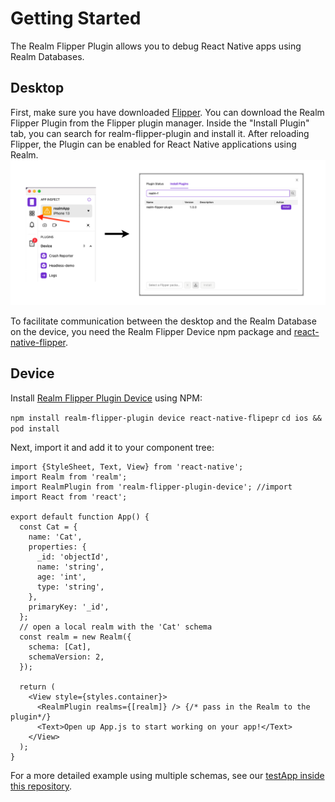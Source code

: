 # Getting Started
The Realm Flipper Plugin allows you to debug React Native apps using Realm Databases. 

## Desktop
First, make sure you have downloaded [Flipper](https://fbflipper.com/). You can download the Realm Flipper Plugin from the Flipper plugin manager. Inside the "Install Plugin" tab, you can search for realm-flipper-plugin and install it. After reloading Flipper, the Plugin can be enabled for React Native applications using Realm. 
![Installing the Realm Flipper Plugin](./InstallingFlipperPlugin.png "Installing the Realm Flipper Plugin")

To facilitate communication between the desktop and the Realm Database on the device, you need the Realm Flipper Device npm package and [react-native-flipper](https://www.npmjs.com/package/react-native-flipper).
## Device
Install [Realm Flipper Plugin Device](https://www.npmjs.com/package/realm-flipper-plugin-device) using NPM:

`npm install realm-flipper-plugin device react-native-flipepr`
`cd ios && pod install`

Next, import it and add it to your component tree:

```tsx
import {StyleSheet, Text, View} from 'react-native';
import Realm from 'realm';
import RealmPlugin from 'realm-flipper-plugin-device'; //import
import React from 'react';

export default function App() {
  const Cat = {
    name: 'Cat',
    properties: {
      _id: 'objectId',
      name: 'string',
      age: 'int',
      type: 'string',
    },
    primaryKey: '_id',
  };
  // open a local realm with the 'Cat' schema
  const realm = new Realm({
    schema: [Cat],
    schemaVersion: 2,
  });

  return (    
    <View style={styles.container}>
      <RealmPlugin realms={[realm]} /> {/* pass in the Realm to the plugin*/}
      <Text>Open up App.js to start working on your app!</Text>
    </View>
  );
}
```


For a more detailed example using multiple schemas, see our [testApp inside this repository](https://github.com/realm/realm-flipper-plugin/blob/main/testApp/App.tsx).
